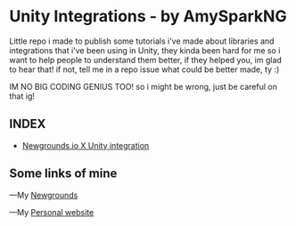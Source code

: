 # Unity Integrations - by AmySparkNG

Little repo i made to publish some tutorials i've made about libraries and integrations that i've been using in Unity, they kinda been hard for me so i want to help people to understand them better, if they helped you, im glad to hear that! if not, tell me in a repo issue what could be better made, ty :)

IM NO BIG CODING GENIUS TOO! so i might be wrong, just be careful on that ig!

## INDEX
- [Newgrounds.io X Unity integration](/NewgroundsIO/)

## Some links of mine
—My [Newgrounds](https://amychan-a.newgrounds.com)

—My [Personal website](https://amySpark-ng.github.io)